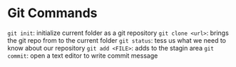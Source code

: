 # Git Commands

`git init`: initialize current folder as a git repository
`git clone <url>`: brings the git repo from <url> to the current folder
`git status`: tess us what we need to know about our repository
`git add <FILE>`: adds <FILE> to the stagin area
`git commit`: open a text editor to write commit message
